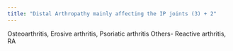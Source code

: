```yaml
---
title: "Distal Arthropathy mainly affecting the IP joints (3) + 2"
---
```

Osteoarthritis, Erosive arthritis, Psoriatic arthritis Others- Reactive arthritis, RA

